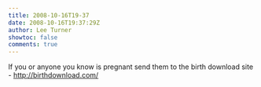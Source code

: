 ```yaml
---
title: 2008-10-16T19-37
date: 2008-10-16T19:37:29Z
author: Lee Turner
showtoc: false
comments: true
---
```


If you or anyone you know is pregnant send them to the birth download site - http://birthdownload.com/

